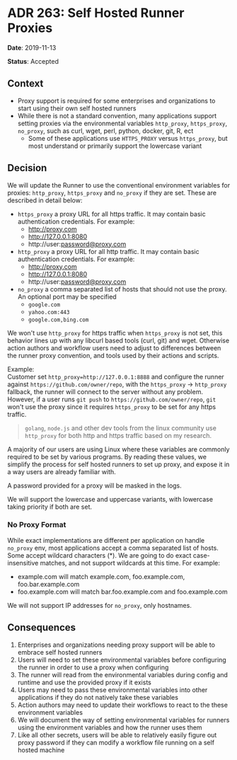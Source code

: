 # ADR 263: Self Hosted Runner Proxies

**Date**: 2019-11-13

**Status**: Accepted

## Context

- Proxy support is required for some enterprises and organizations to start using their own self hosted runners
- While there is not a standard convention, many applications support setting proxies via the environmental variables `http_proxy`, `https_proxy`, `no_proxy`, such as curl, wget, perl, python, docker, git, R, ect
  - Some of these applications use `HTTPS_PROXY` versus `https_proxy`, but most understand or primarily support the lowercase variant

## Decision

We will update the Runner to use the conventional environment variables for proxies: `http_proxy`, `https_proxy` and `no_proxy` if they are set.
These are described in detail below:
- `https_proxy` a proxy URL for all https traffic. It may contain basic authentication credentials. For example:
  - http://proxy.com
  - http://127.0.0.1:8080
  - http://user:password@proxy.com
- `http_proxy` a proxy URL for all http traffic. It may contain basic authentication credentials. For example:
  - http://proxy.com
  - http://127.0.0.1:8080
  - http://user:password@proxy.com
- `no_proxy` a comma separated list of hosts that should not use the proxy. An optional port may be specified
  - `google.com`
  - `yahoo.com:443`
  - `google.com,bing.com`

We won't use `http_proxy` for https traffic when `https_proxy` is not set, this behavior lines up with any libcurl based tools (curl, git) and wget.
Otherwise action authors and workflow users need to adjust to differences between the runner proxy convention, and tools used by their actions and scripts.  

Example:  
  Customer set `http_proxy=http://127.0.0.1:8888` and configure the runner against `https://github.com/owner/repo`, with the `https_proxy` -> `http_proxy` fallback, the runner will connect to the server without any problem. However, if a user runs `git push` to `https://github.com/owner/repo`, `git` won't use the proxy since it requires `https_proxy` to be set for any https traffic.

> `golang`, `node.js` and other dev tools from the linux community use `http_proxy` for both http and https traffic based on my research.

A majority of our users are using Linux where these variables are commonly required to be set by various programs. By reading these values, we simplify the process for self hosted runners to set up proxy, and expose it in a way users are already familiar with.

A password provided for a proxy will be masked in the logs.

We will support the lowercase and uppercase variants, with lowercase taking priority if both are set.

### No Proxy Format

While exact implementations are different per application on handle `no_proxy` env, most applications accept a comma separated list of hosts. Some accept wildcard characters (*). We are going to do exact case-insensitive matches, and not support wildcards at this time.
For example:
- example.com will match example.com, foo.example.com, foo.bar.example.com
- foo.example.com will match bar.foo.example.com and foo.example.com

We will not support IP addresses for `no_proxy`, only hostnames.

## Consequences

1. Enterprises and organizations needing proxy support will be able to embrace self hosted runners
2. Users will need to set these environmental variables before configuring the runner in order to use a proxy when configuring
3. The runner will read from the environmental variables during config and runtime and use the provided proxy if it exists
4. Users may need to pass these environmental variables into other applications if they do not natively take these variables
5. Action authors may need to update their workflows to react to the these environment variables
6. We will document the way of setting environmental variables for runners using the environment variables and how the runner uses them
7. Like all other secrets, users will be able to relatively easily figure out proxy password if they can modify a workflow file running on a self hosted machine

